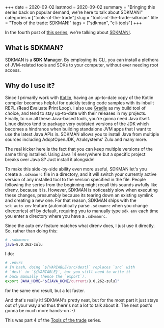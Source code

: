 +++
date = 2020-09-02
lastmod = 2020-09-02
summary = "Bringing this series back on popular demand, we're here to talk about SDKMAN!"
categories = ["tools-of-the-trade"]
slug = "tools-of-the-trade-sdkman"
title = "Tools of the trade: SDKMAN!"
tags = ["sdkman", "cli-tools"]
+++

In the fourth post of [this series](/categories/tools-of-the-trade/), we're talking about [SDKMAN!](https://sdkman.io).

## What is SDKMAN?

SDKMAN is a **SDK** **Man**ager. By employing its CLI, you can install a plethora of JVM-related tools and SDKs to your computer, without ever needing root access.

## Why do I use it?

Since I primarily work with [Kotlin](https://kotlinlang.org/), having an up-to-date copy of the Kotlin compiler becomes helpful for quickly testing code samples with its inbuilt REPL (**R**ead **E**valuate **P**rint **L**oop). I also use [Gradle](https://gradle.org) as my build tool of choice, and tend to stay up-to-date with their releases in my projects. Finally, to run all these Java-based tools, you're gonna need Java itself. Linux distros tend to package very outdated versions of the JDK which becomes a hindrance when building standalone JVM apps that I want to use the latest Java APIs in. SDKMAN allows you to install Java from multiple sources including AdoptOpenJDK, Azulsystems' Zulu and many more.

The real kicker here is the fact that you can keep multiple versions of the same thing installed. Using Java 14 everywhere but a specific project breaks over Java 8? Just install it alongside!

To make this side-by-side ability even more useful, SDKMAN let's you create a `.sdkmanrc` file in a directory, and it will switch your currently active version of any installed tool to the version specified in the file. People following the series from the beginning might recall this sounds awfully like direnv, because it is. However, SDKMAN is noticeably slow when executing these changes, presumably because its tearing down an existing symlink and creating a new one. For that reason, SDKMAN ships with the `sdk_auto_env` feature (automatically parse `.sdkmanrc` when you change directories) off by default, requiring you to manually type `sdk env` each time you enter a directory where you have a `.sdkmanrc`.

Since the auto env feature matches what direnv does, I just use it directly. So, rather than doing this:

```bash
# .sdkmanrc
java=8.0.262-zulu
```

I do:

```bash
# .envrc
# In bash, doing `${VARIABLE/src/dest}` replaces `src` with
# `dest` in `${VARIABLE}`, but you still need to write it
# back manually (hence the `export`).
export JAVA_HOME="${JAVA_HOME/current/8.0.262-zulu}"
```

for the same end result, but a lot faster.

And that's really it! SDKMAN's pretty neat, but for the most part it just stays out of your way and thus there's not a lot to talk about it. The next post's gonna be much more hands-on :-)

This was part 4 of the [Tools of the trade](/categories/tools-of-the-trade/) series.
